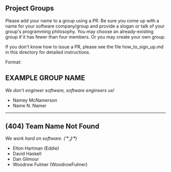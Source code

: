 ## Project Groups

Please add your name to a group using a PR.  Be sure you come up with a name for your software company/group and provide a slogan or talk of your group's programming philosophy.  You may choose an already-existing group if it has fewer than four members.  Or you may create your own group.

If you don't know how to issue a PR, please see the file how_to_sign_up.md in this directory for detailed instructions.

Format:

## EXAMPLE GROUP NAME

_We don't engineer software, software engineers us!_

  * Namey McNamerson
  * Name N. Namer

----

## (404) Team Name Not Found

_We work hard on software. ( ͡° ͜ʖ ͡°)_

  * Elton Hartman (Eddie)
  * David Haskell
  * Dan Gilmour
  * Woodrow Fulmer (WoodrowFulmer)
